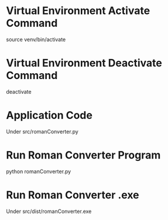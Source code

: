 # Virtual Environment Activate Command
source venv/bin/activate

# Virtual Environment Deactivate Command
deactivate

# Application Code
Under src/romanConverter.py

# Run Roman Converter Program
python romanConverter.py

# Run Roman Converter .exe
Under src/dist/romanConverter.exe